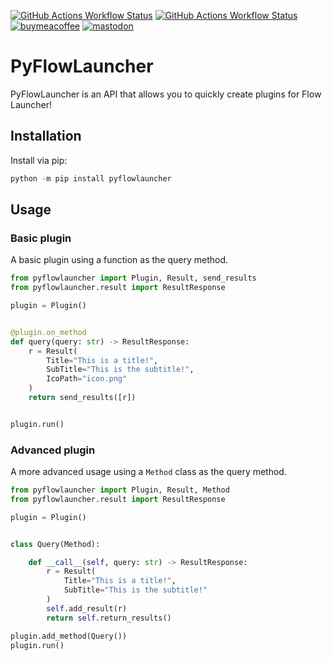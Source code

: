 [![GitHub Actions Workflow Status](https://img.shields.io/github/actions/workflow/status/garulf/pyflowlauncher/tests.yaml?style=flat-square&label=tests)](https://github.com/Garulf/pyFlowLauncher/actions/workflows/tests.yaml) [![GitHub Actions Workflow Status](https://img.shields.io/github/actions/workflow/status/garulf/pyflowlauncher/tests.yaml?style=flat-square&label=docs)](https://github.com/Garulf/pyFlowLauncher/actions/workflows/docs.yaml) [![buymeacoffee](https://img.shields.io/badge/buy%20me%20a%20coffee-yellow.svg?style=flat-square&logo=buymeacoffee&logoColor=000)](https://www.buymeacoffee.com/garulf) [![mastodon](https://img.shields.io/mastodon/follow/000450783?style=flat-square&logo=mastodon)](https://mastodon.social/@Garulf) 

# PyFlowLauncher

PyFlowLauncher is an API that allows you to quickly create plugins for Flow Launcher!

## Installation

Install via pip:

```py
python -m pip install pyflowlauncher
```

## Usage

### Basic plugin

A basic plugin using a function as the query method.

```py
from pyflowlauncher import Plugin, Result, send_results
from pyflowlauncher.result import ResultResponse

plugin = Plugin()


@plugin.on_method
def query(query: str) -> ResultResponse:
    r = Result(
        Title="This is a title!",
        SubTitle="This is the subtitle!",
        IcoPath="icon.png"
    )
    return send_results([r])


plugin.run()
```

### Advanced plugin

A more advanced usage using a `Method` class as the query method.

```py
from pyflowlauncher import Plugin, Result, Method
from pyflowlauncher.result import ResultResponse

plugin = Plugin()


class Query(Method):

    def __call__(self, query: str) -> ResultResponse:
        r = Result(
            Title="This is a title!",
            SubTitle="This is the subtitle!"
        )
        self.add_result(r)
        return self.return_results()

plugin.add_method(Query())
plugin.run()
```
